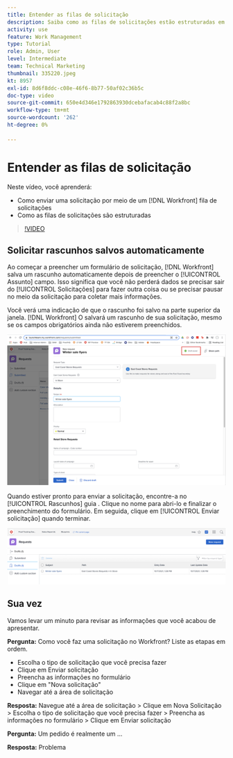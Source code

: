 ```yaml
---
title: Entender as filas de solicitação
description: Saiba como as filas de solicitações estão estruturadas em [!DNL  Workfront] e como enviar uma solicitação.
activity: use
feature: Work Management
type: Tutorial
role: Admin, User
level: Intermediate
team: Technical Marketing
thumbnail: 335220.jpeg
kt: 8957
exl-id: 8d6f8ddc-c08e-46f6-8b77-50af02c36b5c
doc-type: video
source-git-commit: 650e4d346e1792863930dcebafacab4c88f2a8bc
workflow-type: tm+mt
source-wordcount: '262'
ht-degree: 0%

---
```


# Entender as filas de solicitação

Neste vídeo, você aprenderá:

* Como enviar uma solicitação por meio de um [!DNL  Workfront] fila de solicitações
* Como as filas de solicitações são estruturadas

>[!VIDEO](https://video.tv.adobe.com/v/335220/?quality=12&learn=on)

## Solicitar rascunhos salvos automaticamente

Ao começar a preencher um formulário de solicitação, [!DNL Workfront] salva um rascunho automaticamente depois de preencher o [!UICONTROL Assunto] campo. Isso significa que você não perderá dados se precisar sair do [!UICONTROL Solicitações] para fazer outra coisa ou se precisar pausar no meio da solicitação para coletar mais informações.

Você verá uma indicação de que o rascunho foi salvo na parte superior da janela. [!DNL Workfront] O salvará um rascunho de sua solicitação, mesmo se os campos obrigatórios ainda não estiverem preenchidos.

![imagem de um rascunho de solicitação](assets/queue-mgt-make-a-request-draft-1.png)

Quando estiver pronto para enviar a solicitação, encontre-a no [!UICONTROL Rascunhos] guia . Clique no nome para abri-lo e finalizar o preenchimento do formulário. Em seguida, clique em [!UICONTROL Enviar solicitação] quando terminar.

![imagem de relatar um rascunho de solicitação](assets/queue-mgt-make-a-request-draft-2.png)

## Sua vez

Vamos levar um minuto para revisar as informações que você acabou de apresentar.

**Pergunta:** Como você faz uma solicitação no Workfront? Liste as etapas em ordem.

* Escolha o tipo de solicitação que você precisa fazer
* Clique em Enviar solicitação
* Preencha as informações no formulário
* Clique em &quot;Nova solicitação&quot;
* Navegar até a área de solicitação


**Resposta:** Navegue até a área de solicitação > Clique em Nova Solicitação > Escolha o tipo de solicitação que você precisa fazer > Preencha as informações no formulário > Clique em Enviar solicitação

**Pergunta:** Um pedido é realmente um ...

**Resposta:** Problema

<!---
You can also access request drafts from the [!UICONTROL Select a Request Type] menu at the top of the window. Select an option from the [!UICONTROL Recent Drafts] section, or start a new request by picking a queue from the [!UICONTROL New Requests] section. Fill everything out like normal, then submit the request.

<!---
image
--->

<!---
Let's take a minute to review the information you were just presented.

How do you make a request in Workfront? List the steps in order.
Choose the request type you need to make
Click Submit request
Fill out the information on the form
Click "New Request"
Navigate to the request area

Answer: Navigate to the request area>Click New Request>Choose the request type you need to make>Fill out the information on the form>Click Submit request

A request is really an......

Answer: Issue
--->

